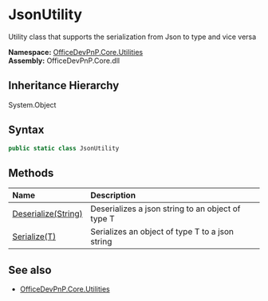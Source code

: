 # JsonUtility
Utility class that supports the serialization from Json to type and vice versa  

**Namespace:** [OfficeDevPnP.Core.Utilities](OfficeDevPnP.Core.Utilities.md)  
**Assembly:** OfficeDevPnP.Core.dll  
## Inheritance Hierarchy
System.Object  

## Syntax
```C#
public static class JsonUtility
```
## Methods
|**Name**|**Description**|
|:-----|:-----|
| [Deserialize(String)](OfficeDevPnP.Core.Utilities.JsonUtility.682d7045.md) | Deserializes a json string to an object of type T
| [Serialize(T)](OfficeDevPnP.Core.Utilities.JsonUtility.ed203be7.md) | Serializes an object of type T to a json string
## See also
- [OfficeDevPnP.Core.Utilities](OfficeDevPnP.Core.Utilities.md)
